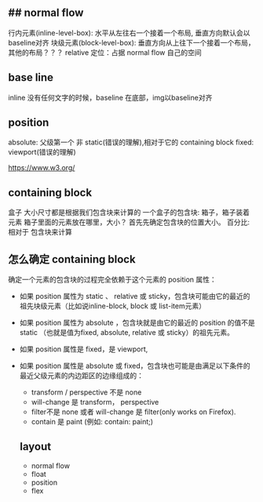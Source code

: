 ## ## normal flow
行内元素(inline-level-box): 水平从左往右一个接着一个布局, 垂直方向默认会以baseline对齐
块级元素(block-level-box): 垂直方向从上往下一个接着一个布局，其他的布局？？？
relative 定位：占据 normal flow 自己的空间

## base line
inline 没有任何文字的时候，baseline 在底部，img以baseline对齐

## position

absolute: 父级第一个 非 static(错误的理解),相对于它的 containing block
fixed: viewport(错误的理解)

https://www.w3.org/

## containing block
盒子 大小尺寸都是根据我们包含块来计算的
一个盒子的包含块: 箱子，箱子装着元素 箱子里面的元素放在哪里，大小？
首先先确定包含块的位置大小。
百分比: 相对于 包含块来计算


## 怎么确定 containing block
确定一个元素的包含块的过程完全依赖于这个元素的 position 属性：

- 如果 position 属性为 static 、 relative 或 sticky，包含块可能由它的最近的祖先块级元素（比如说inline-block, block 或 list-item元素）
- 如果 position 属性为 absolute ，包含块就是由它的最近的 position 的值不是 static （也就是值为fixed, absolute, relative 或 sticky）的祖先元素。
- 如果 position 属性是 fixed，是 viewport,
- 如果 position 属性是 absolute 或 fixed，包含块也可能是由满足以下条件的最近父级元素的内边距区的边缘组成的：
  - transform / perspective 不是 none
  - will-change 是 transform， perspective
  - filter不是 none 或者 will-change 是 filter(only works on Firefox).
  - contain 是 paint (例如: contain: paint;)

  ## layout
  - normal flow
  - float
  - position
  - flex